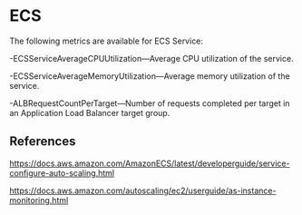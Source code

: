 # ECS

The following metrics are available for ECS Service:

-ECSServiceAverageCPUUtilization—Average CPU utilization of the service.

-ECSServiceAverageMemoryUtilization—Average memory utilization of the service.

-ALBRequestCountPerTarget—Number of requests completed per target in an Application Load Balancer target group.


## References

https://docs.aws.amazon.com/AmazonECS/latest/developerguide/service-configure-auto-scaling.html

https://docs.aws.amazon.com/autoscaling/ec2/userguide/as-instance-monitoring.html
